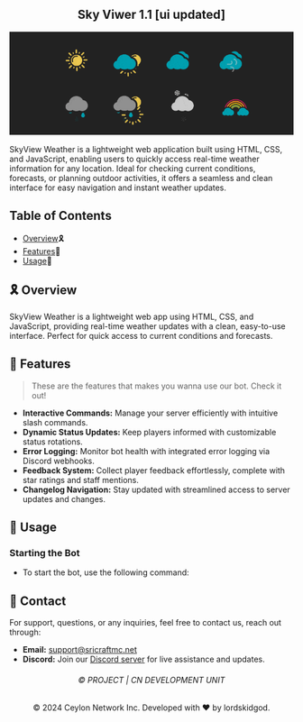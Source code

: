 
<h2 align="center">
    Sky Viwer 1.1 [ui updated]
</h2>

<p align="center">
    <img src="/images/thumb.gif" alt="Sky_Viewr" />
</p>

SkyView Weather is a lightweight web application built using HTML, CSS, and JavaScript, enabling users to quickly access real-time weather information for any location. Ideal for checking current conditions, forecasts, or planning outdoor activities, it offers a seamless and clean interface for easy navigation and instant weather updates.

## Table of Contents

- [Overview](#overview)🎗️
- [Features](#features)🚀
- [Usage](#usage)📖

## 🎗️ Overview

SkyView Weather is a lightweight web app using HTML, CSS, and JavaScript, providing real-time weather updates with a clean, easy-to-use interface. Perfect for quick access to current conditions and forecasts.

## 🚀 Features

> These are the features that makes you wanna use our bot. Check it out!

- **Interactive Commands:** Manage your server efficiently with intuitive slash commands.
- **Dynamic Status Updates:** Keep players informed with customizable status rotations.
- **Error Logging:** Monitor bot health with integrated error logging via Discord webhooks.
- **Feedback System:** Collect player feedback effortlessly, complete with star ratings and staff mentions.
- **Changelog Navigation:** Stay updated with streamlined access to server updates and changes.

## 📖 Usage

### Starting the Bot

- To start the bot, use the following command:
## 📧 Contact

For support, questions, or any inquiries, feel free to contact us, reach out through:

- **Email:** [support@sricraftmc.net](mailto:support@sricraftmc.net)
- **Discord:** Join our [Discord server](https://discord.gg/T866cmAKBJ) for live assistance and updates.


<h6 align="center">©️ PROJECT | CN DEVELOPMENT UNIT</h6>

<p align="center">© 2024 Ceylon Network Inc. Developed with ❤️ by lordskidgod.</p>
